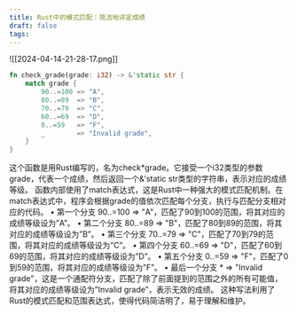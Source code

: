 ```yaml
---
title: Rust中的模式匹配：简洁地评定成绩
draft: false
tags:
---
```


![[2024-04-14-21-28-17.png]]

```rust
fn check_grade(grade: i32) -> &'static str {
    match grade {
        90..=100 => "A",
        80..=89  => "B",
        70..=79  => "C",
        60..=69  => "D",
        0..=59   => "F",
        _        => "Invalid grade",
    }
}
```

这个函数是用Rust编写的，名为check*grade。它接受一个i32类型的参数grade，代表一个成绩，然后返回一个&'static str类型的字符串，表示对应的成绩等级。
函数内部使用了match表达式，这是Rust中一种强大的模式匹配机制。在match表达式中，程序会根据grade的值依次匹配每个分支，执行与匹配分支相对应的代码。
• 第一个分支 90..=100 => "A"，匹配了90到100的范围，将其对应的成绩等级设为”A”。
• 第二个分支 80..=89 => "B"，匹配了80到89的范围，将其对应的成绩等级设为”B”。
• 第三个分支 70..=79 => "C"，匹配了70到79的范围，将其对应的成绩等级设为”C”。
• 第四个分支 60..=69 => "D"，匹配了60到69的范围，将其对应的成绩等级设为”D”。
• 第五个分支 0..=59 => "F"，匹配了0到59的范围，将其对应的成绩等级设为”F”。
• 最后一个分支 * => "Invalid grade"，这是一个通配符分支，匹配了除了前面提到的范围之外的所有可能值，将其对应的成绩等级设为”Invalid grade”，表示无效的成绩。
这种写法利用了Rust的模式匹配和范围表达式，使得代码简洁明了，易于理解和维护。
